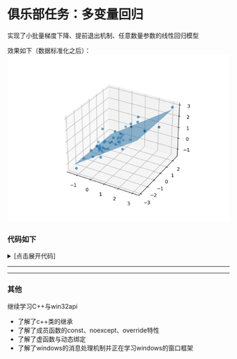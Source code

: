# 俱乐部任务：多变量回归

实现了小批量梯度下降、提前退出机制、任意数量参数的线性回归模型

效果如下（数据标准化之后）：
![](image.png)

### 代码如下
<details>
  <summary>[点击展开代码] </summary>

    import pandas as pd
    import numpy as np
    import matplotlib.pyplot as plt
    from mpl_toolkits.mplot3d import Axes3D
    fpath = "C:/Users/15726/Desktop/JNAIC/8th/ex1data2.txt"
    datas = pd.read_csv(fpath,sep=",",header=None,names=['squares','rooms','prices'])

    class model:
        def __init__(self,num_of_w):
            self.w = np.random.randn(num_of_w,1)
            self.b = 1
            self.predict = np.array(0)
            self.prelos = 10
            self.los = 10
            self.delta_los = 1
        def forward(self,inputs):
            self.predict = np.dot(inputs, self.w) + self.b

        def backward_and_get_deltaLos(self,prices,a):
            error = prices - self.predict
            adjust_w = (error * inputs * a).mean(axis = 0) #J = (w1*s + w2*r +b - y)^2
            self.w += adjust_w[np.newaxis,:].T
            self.b += error.mean(axis = 0)

            self.prelos = self.los
            self.los = (error*error).mean()
            self.delta_los = self.prelos - self.los

        def train(self,inputs,rights,a):
            self.forward(inputs)
            self.backward_and_get_deltaLos(rights,a)
        def losSmallEnough(self,lim):
            if self.delta_los < lim:
                return True


    datas['squares'] = (datas['squares'] - datas['squares'].mean())/datas['squares'].std()
    datas['rooms'] = (datas['rooms'] - datas['rooms'].mean()) / datas['rooms'].std()
    datas['prices'] = (datas['prices'] - datas['prices'].mean()) / datas['prices'].std()

    model_2param = model(2)

    batch = 5
    a = 0.001
    lim = 0.0000001

    datasize = len(datas['squares'])
    inputsdata = np.zeros((2 * datasize,2))
    inputsdata[:datasize,0] = datas['squares']
    inputsdata[datasize:,0] = datas['squares']
    inputsdata[:datasize,1] = datas['rooms']
    inputsdata[datasize:,1] = datas['rooms']

    prices = np.zeros((2 * datasize,1))
    prices[:datasize,0] = datas['prices']
    prices[datasize:,0] = datas['prices']

    for e in range(1000):
        for i in range(0,datasize,batch):
            inputs = inputsdata[i:i+batch,:]
            rights = prices[i:i+batch,:]
            model_2param.train(inputs,rights,a)
        if model_2param.losSmallEnough(lim):
            break

    fig = plt.figure()
    pic = fig.add_subplot(111,projection = '3d')
    pic.scatter(datas['squares'],datas['rooms'],datas['prices'])

    w1 = model_2param.w[0,0]
    w2 = model_2param.w[1,0]

    x = np.linspace(min(datas['squares']), max(datas['squares']), 10)
    y = np.linspace(min(datas['rooms']), max(datas['rooms']), 10)
    x, y = np.meshgrid(x, y)
    z = w1 * x + w2 * y + model_2param.b
    pic.plot_surface(x, y, z, alpha=0.5)

    plt.savefig('C:/Users/15726/Desktop/JNAIC/周报/第八周周报/image.png')
    plt.show()


</details>

-----



-----


### 其他
继续学习C++与win32api

 - 了解了c++类的继承
 - 了解了成员函数的const、noexcept、override特性
 - 了解了虚函数与动态绑定
 - 了解了windows的消息处理机制并正在学习windows的窗口框架
